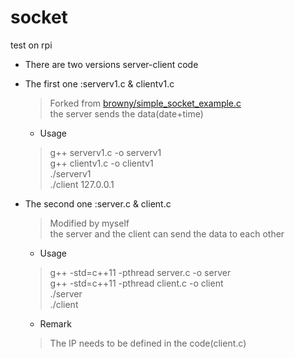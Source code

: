 # socket
test on rpi

* There are two versions server-client code  

* The first one :serverv1.c & clientv1.c   
  >Forked from [browny/simple_socket_example.c](https://gist.github.com/browny/5211329)  
  >the server sends the data(date+time)   
  +  Usage  
  >g++ serverv1.c -o serverv1  
  >g++ clientv1.c -o clientv1  
  >./serverv1  
  >./client 127.0.0.1  
    

* The second one :server.c & client.c   
  >Modified by myself  
  >the server and the client can send the data to each other  
  +  Usage  
  >g++ -std=c++11 -pthread server.c -o server   
  >g++ -std=c++11 -pthread client.c -o client  
  >./server  
  >./client  
    
  +  Remark  
  >The IP needs to be defined in the code(client.c)  
